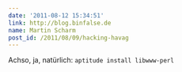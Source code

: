 ```yaml
---
date: '2011-08-12 15:34:51'
link: http://blog.binfalse.de
name: Martin Scharm
post_id: /2011/08/09/hacking-havag
---
```


Achso, ja, natürlich: `aptitude install libwww-perl`


